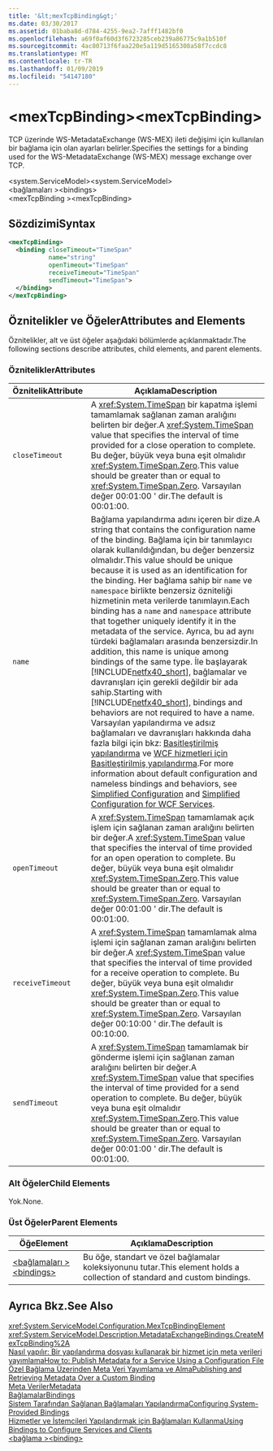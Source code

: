 ```yaml
---
title: '&lt;mexTcpBinding&gt;'
ms.date: 03/30/2017
ms.assetid: 01baba8d-d784-4255-9ea2-7afff1482bf0
ms.openlocfilehash: a69f0af60d3f6723285ceb239a86775c9a1b510f
ms.sourcegitcommit: 4ac80713f6faa220e5a119d5165308a58f7ccdc8
ms.translationtype: MT
ms.contentlocale: tr-TR
ms.lasthandoff: 01/09/2019
ms.locfileid: "54147180"
---
```

# <a name="ltmextcpbindinggt"></a><span data-ttu-id="3aae6-102">&lt;mexTcpBinding&gt;</span><span class="sxs-lookup"><span data-stu-id="3aae6-102">&lt;mexTcpBinding&gt;</span></span>
<span data-ttu-id="3aae6-103">TCP üzerinde WS-MetadataExchange (WS-MEX) ileti değişimi için kullanılan bir bağlama için olan ayarları belirler.</span><span class="sxs-lookup"><span data-stu-id="3aae6-103">Specifies the settings for a binding used for the WS-MetadataExchange (WS-MEX) message exchange over TCP.</span></span>  
  
 <span data-ttu-id="3aae6-104">\<system.ServiceModel></span><span class="sxs-lookup"><span data-stu-id="3aae6-104">\<system.ServiceModel></span></span>  
<span data-ttu-id="3aae6-105">\<bağlamaları ></span><span class="sxs-lookup"><span data-stu-id="3aae6-105">\<bindings></span></span>  
<span data-ttu-id="3aae6-106">\<mexTcpBinding ></span><span class="sxs-lookup"><span data-stu-id="3aae6-106">\<mexTcpBinding></span></span>  
  
## <a name="syntax"></a><span data-ttu-id="3aae6-107">Sözdizimi</span><span class="sxs-lookup"><span data-stu-id="3aae6-107">Syntax</span></span>  
  
```xml  
<mexTcpBinding>
  <binding closeTimeout="TimeSpan"
           name="string"
           openTimeout="TimeSpan"
           receiveTimeout="TimeSpan"
           sendTimeout="TimeSpan">
  </binding>
</mexTcpBinding>
```  
  
## <a name="attributes-and-elements"></a><span data-ttu-id="3aae6-108">Öznitelikler ve Öğeler</span><span class="sxs-lookup"><span data-stu-id="3aae6-108">Attributes and Elements</span></span>  
 <span data-ttu-id="3aae6-109">Öznitelikler, alt ve üst öğeler aşağıdaki bölümlerde açıklanmaktadır.</span><span class="sxs-lookup"><span data-stu-id="3aae6-109">The following sections describe attributes, child elements, and parent elements.</span></span>  
  
### <a name="attributes"></a><span data-ttu-id="3aae6-110">Öznitelikler</span><span class="sxs-lookup"><span data-stu-id="3aae6-110">Attributes</span></span>  
  
|<span data-ttu-id="3aae6-111">Öznitelik</span><span class="sxs-lookup"><span data-stu-id="3aae6-111">Attribute</span></span>|<span data-ttu-id="3aae6-112">Açıklama</span><span class="sxs-lookup"><span data-stu-id="3aae6-112">Description</span></span>|  
|---------------|-----------------|  
|`closeTimeout`|<span data-ttu-id="3aae6-113">A <xref:System.TimeSpan> bir kapatma işlemi tamamlamak sağlanan zaman aralığını belirten bir değer.</span><span class="sxs-lookup"><span data-stu-id="3aae6-113">A <xref:System.TimeSpan> value that specifies the interval of time provided for a close operation to complete.</span></span> <span data-ttu-id="3aae6-114">Bu değer, büyük veya buna eşit olmalıdır <xref:System.TimeSpan.Zero>.</span><span class="sxs-lookup"><span data-stu-id="3aae6-114">This value should be greater than or equal to <xref:System.TimeSpan.Zero>.</span></span> <span data-ttu-id="3aae6-115">Varsayılan değer 00:01:00 ' dir.</span><span class="sxs-lookup"><span data-stu-id="3aae6-115">The default is 00:01:00.</span></span>|  
|`name`|<span data-ttu-id="3aae6-116">Bağlama yapılandırma adını içeren bir dize.</span><span class="sxs-lookup"><span data-stu-id="3aae6-116">A string that contains the configuration name of the binding.</span></span> <span data-ttu-id="3aae6-117">Bağlama için bir tanımlayıcı olarak kullanıldığından, bu değer benzersiz olmalıdır.</span><span class="sxs-lookup"><span data-stu-id="3aae6-117">This value should be unique because it is used as an identification for the binding.</span></span> <span data-ttu-id="3aae6-118">Her bağlama sahip bir `name` ve `namespace` birlikte benzersiz özniteliği hizmetinin meta verilerde tanımlayın.</span><span class="sxs-lookup"><span data-stu-id="3aae6-118">Each binding has a `name` and `namespace` attribute that together uniquely identify it in the metadata of the service.</span></span> <span data-ttu-id="3aae6-119">Ayrıca, bu ad aynı türdeki bağlamaları arasında benzersizdir.</span><span class="sxs-lookup"><span data-stu-id="3aae6-119">In addition, this name is unique among bindings of the same type.</span></span> <span data-ttu-id="3aae6-120">İle başlayarak [!INCLUDE[netfx40_short](../../../../../includes/netfx40-short-md.md)], bağlamalar ve davranışları için gerekli değildir bir ada sahip.</span><span class="sxs-lookup"><span data-stu-id="3aae6-120">Starting with [!INCLUDE[netfx40_short](../../../../../includes/netfx40-short-md.md)], bindings and behaviors are not required to have a name.</span></span> <span data-ttu-id="3aae6-121">Varsayılan yapılandırma ve adsız bağlamaları ve davranışları hakkında daha fazla bilgi için bkz: [Basitleştirilmiş yapılandırma](../../../../../docs/framework/wcf/simplified-configuration.md) ve [WCF hizmetleri için Basitleştirilmiş yapılandırma](../../../../../docs/framework/wcf/samples/simplified-configuration-for-wcf-services.md).</span><span class="sxs-lookup"><span data-stu-id="3aae6-121">For more information about default configuration and nameless bindings and behaviors, see [Simplified Configuration](../../../../../docs/framework/wcf/simplified-configuration.md) and [Simplified Configuration for WCF Services](../../../../../docs/framework/wcf/samples/simplified-configuration-for-wcf-services.md).</span></span>|  
|`openTimeout`|<span data-ttu-id="3aae6-122">A <xref:System.TimeSpan> tamamlamak açık işlem için sağlanan zaman aralığını belirten bir değer.</span><span class="sxs-lookup"><span data-stu-id="3aae6-122">A <xref:System.TimeSpan> value that specifies the interval of time provided for an open operation to complete.</span></span> <span data-ttu-id="3aae6-123">Bu değer, büyük veya buna eşit olmalıdır <xref:System.TimeSpan.Zero>.</span><span class="sxs-lookup"><span data-stu-id="3aae6-123">This value should be greater than or equal to <xref:System.TimeSpan.Zero>.</span></span> <span data-ttu-id="3aae6-124">Varsayılan değer 00:01:00 ' dir.</span><span class="sxs-lookup"><span data-stu-id="3aae6-124">The default is 00:01:00.</span></span>|  
|`receiveTimeout`|<span data-ttu-id="3aae6-125">A <xref:System.TimeSpan> tamamlamak alma işlemi için sağlanan zaman aralığını belirten bir değer.</span><span class="sxs-lookup"><span data-stu-id="3aae6-125">A <xref:System.TimeSpan> value that specifies the interval of time provided for a receive operation to complete.</span></span> <span data-ttu-id="3aae6-126">Bu değer, büyük veya buna eşit olmalıdır <xref:System.TimeSpan.Zero>.</span><span class="sxs-lookup"><span data-stu-id="3aae6-126">This value should be greater than or equal to <xref:System.TimeSpan.Zero>.</span></span> <span data-ttu-id="3aae6-127">Varsayılan değer 00:10:00 ' dir.</span><span class="sxs-lookup"><span data-stu-id="3aae6-127">The default is 00:10:00.</span></span>|  
|`sendTimeout`|<span data-ttu-id="3aae6-128">A <xref:System.TimeSpan> tamamlamak bir gönderme işlemi için sağlanan zaman aralığını belirten bir değer.</span><span class="sxs-lookup"><span data-stu-id="3aae6-128">A <xref:System.TimeSpan> value that specifies the interval of time provided for a send operation to complete.</span></span> <span data-ttu-id="3aae6-129">Bu değer, büyük veya buna eşit olmalıdır <xref:System.TimeSpan.Zero>.</span><span class="sxs-lookup"><span data-stu-id="3aae6-129">This value should be greater than or equal to <xref:System.TimeSpan.Zero>.</span></span> <span data-ttu-id="3aae6-130">Varsayılan değer 00:01:00 ' dir.</span><span class="sxs-lookup"><span data-stu-id="3aae6-130">The default is 00:01:00.</span></span>|  
  
### <a name="child-elements"></a><span data-ttu-id="3aae6-131">Alt Öğeler</span><span class="sxs-lookup"><span data-stu-id="3aae6-131">Child Elements</span></span>  
 <span data-ttu-id="3aae6-132">Yok.</span><span class="sxs-lookup"><span data-stu-id="3aae6-132">None.</span></span>  
  
### <a name="parent-elements"></a><span data-ttu-id="3aae6-133">Üst Öğeler</span><span class="sxs-lookup"><span data-stu-id="3aae6-133">Parent Elements</span></span>  
  
|<span data-ttu-id="3aae6-134">Öğe</span><span class="sxs-lookup"><span data-stu-id="3aae6-134">Element</span></span>|<span data-ttu-id="3aae6-135">Açıklama</span><span class="sxs-lookup"><span data-stu-id="3aae6-135">Description</span></span>|  
|-------------|-----------------|  
|[<span data-ttu-id="3aae6-136">\<bağlamaları ></span><span class="sxs-lookup"><span data-stu-id="3aae6-136">\<bindings></span></span>](../../../../../docs/framework/configure-apps/file-schema/wcf/bindings.md)|<span data-ttu-id="3aae6-137">Bu öğe, standart ve özel bağlamalar koleksiyonunu tutar.</span><span class="sxs-lookup"><span data-stu-id="3aae6-137">This element holds a collection of standard and custom bindings.</span></span>|  
  
## <a name="see-also"></a><span data-ttu-id="3aae6-138">Ayrıca Bkz.</span><span class="sxs-lookup"><span data-stu-id="3aae6-138">See Also</span></span>  
 <xref:System.ServiceModel.Configuration.MexTcpBindingElement>  
 <xref:System.ServiceModel.Description.MetadataExchangeBindings.CreateMexTcpBinding%2A>  
 [<span data-ttu-id="3aae6-139">Nasıl yapılır: Bir yapılandırma dosyası kullanarak bir hizmet için meta verileri yayımlama</span><span class="sxs-lookup"><span data-stu-id="3aae6-139">How to: Publish Metadata for a Service Using a Configuration File</span></span>](../../../../../docs/framework/wcf/feature-details/how-to-publish-metadata-for-a-service-using-a-configuration-file.md)  
 [<span data-ttu-id="3aae6-140">Özel Bağlama Üzerinden Meta Veri Yayımlama ve Alma</span><span class="sxs-lookup"><span data-stu-id="3aae6-140">Publishing and Retrieving Metadata Over a Custom Binding</span></span>](../../../../../docs/framework/wcf/extending/publishing-and-retrieving-metadata-over-a-custom-binding.md)  
 [<span data-ttu-id="3aae6-141">Meta Veriler</span><span class="sxs-lookup"><span data-stu-id="3aae6-141">Metadata</span></span>](../../../../../docs/framework/wcf/feature-details/metadata.md)  
 [<span data-ttu-id="3aae6-142">Bağlamalar</span><span class="sxs-lookup"><span data-stu-id="3aae6-142">Bindings</span></span>](../../../../../docs/framework/wcf/bindings.md)  
 [<span data-ttu-id="3aae6-143">Sistem Tarafından Sağlanan Bağlamaları Yapılandırma</span><span class="sxs-lookup"><span data-stu-id="3aae6-143">Configuring System-Provided Bindings</span></span>](../../../../../docs/framework/wcf/feature-details/configuring-system-provided-bindings.md)  
 [<span data-ttu-id="3aae6-144">Hizmetler ve İstemcileri Yapılandırmak için Bağlamaları Kullanma</span><span class="sxs-lookup"><span data-stu-id="3aae6-144">Using Bindings to Configure Services and Clients</span></span>](../../../../../docs/framework/wcf/using-bindings-to-configure-services-and-clients.md)  
 [<span data-ttu-id="3aae6-145">\<bağlama ></span><span class="sxs-lookup"><span data-stu-id="3aae6-145">\<binding></span></span>](../../../../../docs/framework/misc/binding.md)
